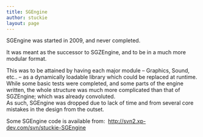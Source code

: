 ```yaml
---
title: SGEngine
author: stuckie
layout: page
---
```

SGEngine was started in 2009, and never completed.

It was meant as the successor to SGZEngine, and to be in a much more modular format.

This was to be attained by having each major module &#8211; Graphics, Sound, etc.. &#8211; as a dynamically loadable library which could be replaced at runtime.  
While some basic tests were completed, and some parts of the engine written, the whole structure was much more complicated than that of SGZEngine; which was already convoluted.  
As such, SGEngine was dropped due to lack of time and from several core mistakes in the design from the outset.

Some SGEngine code is available from:  <http://svn2.xp-dev.com/svn/stuckie-SGEngine>